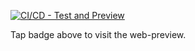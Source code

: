 [![CI/CD - Test and Preview](https://github.com/KeidsID/screen_pal/actions/workflows/ci-cd-test-and-preview.yml/badge.svg)](https://screen-pal-preview.netlify.app)

Tap badge above to visit the web-preview.
